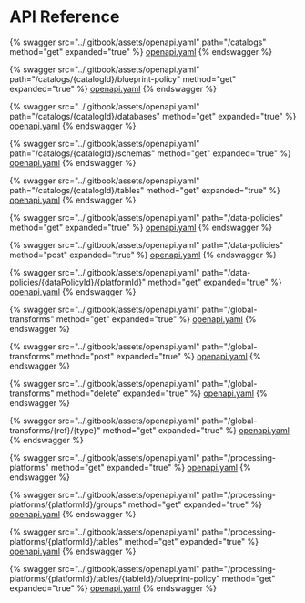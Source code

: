 # API Reference

{% swagger src="../.gitbook/assets/openapi.yaml" path="/catalogs" method="get" expanded="true" %}
[openapi.yaml](../.gitbook/assets/openapi.yaml)
{% endswagger %}

{% swagger src="../.gitbook/assets/openapi.yaml" path="/catalogs/{catalogId}/blueprint-policy" method="get" expanded="true" %}
[openapi.yaml](../.gitbook/assets/openapi.yaml)
{% endswagger %}

{% swagger src="../.gitbook/assets/openapi.yaml" path="/catalogs/{catalogId}/databases" method="get" expanded="true" %}
[openapi.yaml](../.gitbook/assets/openapi.yaml)
{% endswagger %}

{% swagger src="../.gitbook/assets/openapi.yaml" path="/catalogs/{catalogId}/schemas" method="get" expanded="true" %}
[openapi.yaml](../.gitbook/assets/openapi.yaml)
{% endswagger %}

{% swagger src="../.gitbook/assets/openapi.yaml" path="/catalogs/{catalogId}/tables" method="get" expanded="true" %}
[openapi.yaml](../.gitbook/assets/openapi.yaml)
{% endswagger %}

{% swagger src="../.gitbook/assets/openapi.yaml" path="/data-policies" method="get" expanded="true" %}
[openapi.yaml](../.gitbook/assets/openapi.yaml)
{% endswagger %}

{% swagger src="../.gitbook/assets/openapi.yaml" path="/data-policies" method="post" expanded="true" %}
[openapi.yaml](../.gitbook/assets/openapi.yaml)
{% endswagger %}

{% swagger src="../.gitbook/assets/openapi.yaml" path="/data-policies/{dataPolicyId}/{platformId}" method="get" expanded="true" %}
[openapi.yaml](../.gitbook/assets/openapi.yaml)
{% endswagger %}

{% swagger src="../.gitbook/assets/openapi.yaml" path="/global-transforms" method="get" expanded="true" %}
[openapi.yaml](../.gitbook/assets/openapi.yaml)
{% endswagger %}

{% swagger src="../.gitbook/assets/openapi.yaml" path="/global-transforms" method="post" expanded="true" %}
[openapi.yaml](../.gitbook/assets/openapi.yaml)
{% endswagger %}

{% swagger src="../.gitbook/assets/openapi.yaml" path="/global-transforms" method="delete" expanded="true" %}
[openapi.yaml](../.gitbook/assets/openapi.yaml)
{% endswagger %}

{% swagger src="../.gitbook/assets/openapi.yaml" path="/global-transforms/{ref}/{type}" method="get" expanded="true" %}
[openapi.yaml](../.gitbook/assets/openapi.yaml)
{% endswagger %}

{% swagger src="../.gitbook/assets/openapi.yaml" path="/processing-platforms" method="get" expanded="true" %}
[openapi.yaml](../.gitbook/assets/openapi.yaml)
{% endswagger %}

{% swagger src="../.gitbook/assets/openapi.yaml" path="/processing-platforms/{platformId}/groups" method="get" expanded="true" %}
[openapi.yaml](../.gitbook/assets/openapi.yaml)
{% endswagger %}

{% swagger src="../.gitbook/assets/openapi.yaml" path="/processing-platforms/{platformId}/tables" method="get" expanded="true" %}
[openapi.yaml](../.gitbook/assets/openapi.yaml)
{% endswagger %}

{% swagger src="../.gitbook/assets/openapi.yaml" path="/processing-platforms/{platformId}/tables/{tableId}/blueprint-policy" method="get" expanded="true" %}
[openapi.yaml](../.gitbook/assets/openapi.yaml)
{% endswagger %}